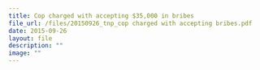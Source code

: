 ```yaml
---
title: Cop charged with accepting $35,000 in bribes
file_url: /files/20150926_tnp_cop charged with accepting bribes.pdf
date: 2015-09-26
layout: file
description: ""
image: ""
---
```

